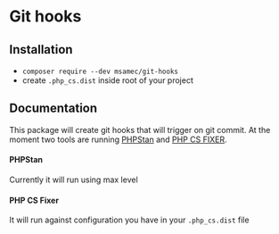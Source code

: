 # Git hooks
## Installation
* ```composer require --dev msamec/git-hooks```
* create ```.php_cs.dist``` inside root of your project
## Documentation
This package will create git hooks that will trigger on git commit.
At the moment two tools are running [PHPStan](https://github.com/phpstan/phpstan) and [PHP CS FIXER](https://github.com/FriendsOfPHP/PHP-CS-Fixer).

#### PHPStan
Currently it will run using max level
#### PHP CS Fixer
It will run against configuration you have in your `.php_cs.dist` file
